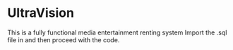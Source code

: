 # UltraVision
This is a fully functional media entertainment renting system
Import the .sql file in and then proceed with the code.
